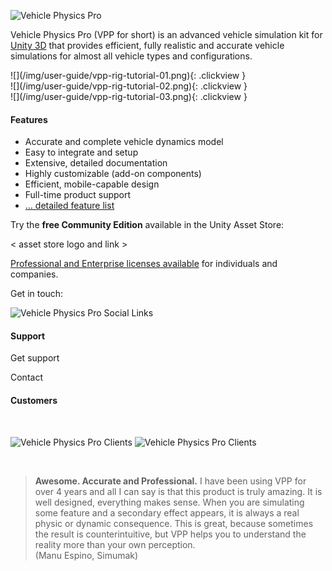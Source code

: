 ![Vehicle Physics Pro](/img/vehicle-physics-pro.png)

Vehicle Physics Pro (VPP for short) is an advanced vehicle simulation kit for [Unity 3D](http://unity3d.com)
that provides efficient, fully realistic and accurate vehicle simulations for almost all vehicle
types and configurations.
<div class="slick-carousel slick-home">
<section class="slider-home">
<div>
![](/img/user-guide/vpp-rig-tutorial-01.png){: .clickview }
</div>
<div>
![](/img/user-guide/vpp-rig-tutorial-02.png){: .clickview }
</div>
<div>
![](/img/user-guide/vpp-rig-tutorial-03.png){: .clickview }
</div>
</section>
</div>

#### Features

- Accurate and complete vehicle dynamics model
- Easy to integrate and setup
- Extensive, detailed documentation
- Highly customizable (add-on components)
- Efficient, mobile-capable design
- Full-time product support
- [... detailed feature list](/about/features)

Try the **free Community Edition** available in the Unity Asset Store:

< asset store logo and link >

[Professional and Enterprise licenses available](/about/licensing) for individuals and companies.

Get in touch:

<img alt="Vehicle Physics Pro Social Links" src="/img/vehicle-physics-pro-social-links.png" usemap="#social-links">
<map name="social-links">
  <area shape="rect" coords="0,0,77,72" target="_blank" title="Twitter" alt="Twitter" href="https://twitter.com/VehiclePhysics">
  <area shape="rect" coords="77,0,165,72" target="_blank" title="Youtube" alt="Youtube" href="https://www.youtube.com/c/VehiclePhysics">
  <area shape="rect" coords="165,0,244,72" target="_blank" title="Instagram" alt="Instagram" href="https://www.instagram.com/VehiclePhysics/">
  <area shape="rect" coords="244,0,324,72" target="_blank" title="Facebook" alt="Facebook" href="https://www.facebook.com/vehiclephysics/">
  <area shape="rect" coords="324,0,400,72" target="_blank" title="Reddit" alt="Reddit" href="https://www.reddit.com/user/vehiclephysics/">
</map>

#### Support

Get support

Contact

#### Customers

&nbsp;

<img alt="Vehicle Physics Pro Clients" src="/img/vehicle-physics-pro-clients-1.png" usemap="#clients-1">
<img alt="Vehicle Physics Pro Clients" src="/img/vehicle-physics-pro-clients-2.png" usemap="#clients-2">

<map name="clients-1">
  <area shape="rect" coords="0,0,100,90" title="Take-Two Interactive">
  <area shape="rect" coords="110,0,225,90" title="Toyota">
  <area shape="rect" coords="234,0,344,90" title="BMW">
  <area shape="rect" coords="355,0,455,90" title="Volkswagen">
  <area shape="rect" coords="474,0,574,90" title="Scania">
  <area shape="rect" coords="592,0,680,90" title="UPS">
</map>

<map name="clients-2">
  <area shape="rect" coords="110,0,225,90" title="Huawei">
  <area shape="rect" coords="234,0,344,90" title="Metamoto">
  <area shape="rect" coords="355,0,455,90" title="Simumak">
  <area shape="rect" coords="464,0,564,90" title="CVedia">
</map>

&nbsp;

> **Awesome. Accurate and Professional.**
> I have been using VPP for over 4 years and all I can say is that this product is truly amazing.
> It is well designed, everything makes sense. When you are simulating some feature and a secondary
> effect appears, it is always a real physic or dynamic consequence. This is great, because
> sometimes the result is counterintuitive, but VPP helps you to understand the reality more than
> your own perception.<br>
> (Manu Espino, Simumak)
